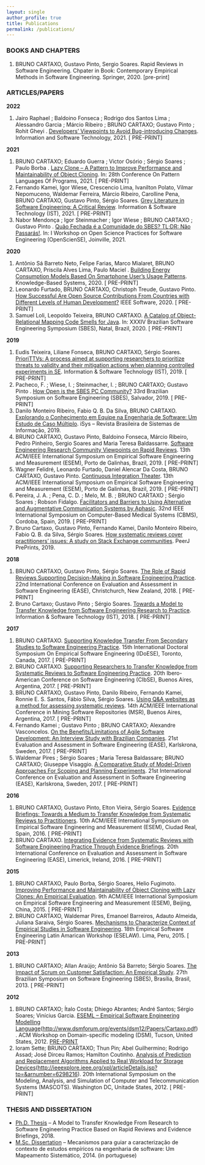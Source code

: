 ```yaml
---
layout: single
author_profile: true
title: Publications
permalink: /publications/
---
```


### BOOKS AND CHAPTERS
1. BRUNO CARTAXO, Gustavo Pinto, Sergio Soares. Rapid Reviews in Software Engineering. Chpater in Book: Contemporary Empirical Methods in Software Engineering. Springer, 2020. [pre-print]

### ARTICLES/PAPERS

**2022**
1. Jairo Raphael ; Baldoino Fonseca ; Rodrigo dos Santos Lima ; Alessandro Garcia ; Márcio Ribeiro ; BRUNO CARTAXO; Gustavo Pinto ; Rohit Gheyi . <a href="https://doi.org/10.1016/j.infsof.2021.106766" target="_blank">Developers’ Viewpoints to Avoid Bug-introducing Changes</a>. Information and Software Technology, 2021. [<i class="fa fa-fw fa-file-pdf" aria-hidden="true"></i> PRE-PRINT]

**2021**
1. BRUNO CARTAXO; Eduardo Guerra ; Victor Osório ; Sérgio Soares ; Paulo Borba . <a href="" target="_blank">Lazy Clone – A Pattern to Improve Performance and Maintainability of Object Cloning</a>. In: 28th Conference On Pattern Languages Of Programs, 2021. [<i class="fa fa-fw fa-file-pdf" aria-hidden="true"></i> PRE-PRINT]
2. Fernando Kamei, Igor Wiese, Crescencio Lima, Ivanilton Polato, Vilmar Nepomuceno, Waldemar Ferreira, Márcio Ribeiro, Carolline Pena, BRUNO CARTAXO, Gustavo Pinto, Sérgio Soares. <a href="" target="_blank">Grey Literature in Software Engineering: A Critical Review</a>. Information & Software Technology (IST), 2021. [<i class="fa fa-fw fa-file-pdf" aria-hidden="true"></i> PRE-PRINT]
3. Nabor Mendonça ; Igor Steinmacher ; Igor Wiese ; BRUNO CARTAXO ; Gustavo Pinto . <a href="" target="_blank">Quão Fechada é a Comunidade do SBES? TL;DR: Não Passarás!</a>. In: I Workshop on Open Science Practices for Software Engineering (OpenScienSE), Joinville, 2021.

**2020**
1. Antônio Sá Barreto Neto, Felipe Farias, Marco Mialaret, BRUNO CARTAXO, Priscila Alves Lima, Paulo Maciel . <a href="" target="_blank">Building Energy Consumption Models Based On Smartphone User’s Usage Patterns</a>. Knowledge-Based Systems, 2020. [<i class="fa fa-fw fa-file-pdf" aria-hidden="true"></i> PRE-PRINT]
2. Leonardo Furtado, BRUNO CARTAXO, Christoph Treude, Gustavo Pinto. <a href="" target="_blank">How Successful Are Open Source Contributions From Countries with Different Levels of Human Development?<a/> IEEE Software, 2020. [<i class="fa fa-fw fa-file-pdf" aria-hidden="true"></i> PRE-PRINT]
3. Samuel Loli, Leopoldo Teixeira, BRUNO CARTAXO. <a href="" target="_blank">A Catalog of Object-Relational Mapping Code Smells for Java</a>. In: XXXIV Brazilian Software Engineering Symposium (SBES), Natal, Brazil, 2020. [<i class="fa fa-fw fa-file-pdf" aria-hidden="true"></i> PRE-PRINT]

**2019**
1. Eudis Teixeira, Liliane Fonseca, BRUNO CARTAXO, Sérgio Soares. <a href="" target="_blank">PrioriTTVs: A process aimed at supporting researchers to prioritize threats to validity and their mitigation actions when planning controlled experiments in SE<a/>. Information & Software Technology (IST), 2019. [<i class="fa fa-fw fa-file-pdf" aria-hidden="true"></i> PRE-PRINT]
2. Pacheco, F. ; Wiese, I. ; Steinmacher, I. ; BRUNO CARTAXO; Gustavo Pinto . <a href="" target="_blank">How Open is the SBES PC Community?</a> 33rd Brazilian Symposium on Software Engineering (SBES), Salvador, 2019. [<i class="fa fa-fw fa-file-pdf" aria-hidden="true"></i> PRE-PRINT]
3. Danilo Monteiro Ribeiro, Fabio Q. B. Da Silva, BRUNO CARTAXO. <a href="" target="_blank">Explorando o Conhecimento em Equipe na Engenharia de Software: Um Estudo de Caso Múltiplo</a>. iSys – Revista Brasileira de Sistemas de Informação, 2019.
4. BRUNO CARTAXO, Gustavo Pinto, Baldoino Fonseca, Márcio Ribeiro, Pedro Pinheiro, Sergio Soares and Maria Teresa Baldassarre. <a href="" target="_blank">Software Engineering Research Community Viewpoints on Rapid Reviews</a>. 13th ACM/IEEE International Symposium on Empirical Software Engineering and Measurement (ESEM), Porto de Galinhas, Brazil, 2019. [<i class="fa fa-fw fa-file-pdf" aria-hidden="true"></i> PRE-PRINT]
5. Wagner Felidré, Leonardo Furtado, Daniel Alencar Da Costa, BRUNO CARTAXO, Gustavo Pinto. <a href="" target="_blank">Continuous Integration Theater</a>. 13th ACM/IEEE International Symposium on Empirical Software Engineering and Measurement (ESEM), Porto de Galinhas, Brazil, 2019. [<i class="fa fa-fw fa-file-pdf" aria-hidden="true"></i> PRE-PRINT]
6. Pereira, J. A. ; Pena, C. D. ; Melo, M. B. ; BRUNO CARTAXO ; Sérgio Soares ; Robson Fidalgo. <a href="" target="_blank">Facilitators and Barriers to Using Alternative and Augmentative Communication Systems by Aphasic</a>. 32nd IEEE International Symposium on Computer-Based Medical Systems (CBMS), Cordoba, Spain, 2019. [<i class="fa fa-fw fa-file-pdf" aria-hidden="true"></i> PRE-PRINT]
7. Bruno Cartaxo, Gustavo Pinto, Fernando Kamei, Danilo Monteiro Ribeiro, Fabio Q. B. da Silva, Sérgio Soares. <a href="" target="_blank">How systematic reviews cover practitioners’ issues: A study on Stack Exchange communities</a>. PeerJ PrePrints, 2019.

**2018**
1. BRUNO CARTAXO, Gustavo Pinto, Sérgio Soares. <a href="" target="_blank">The Role of Rapid Reviews Supporting Decision-Making in Software Engineering Practice</a>. 22nd International Conference on Evaluation and Assessment in Software Engineering (EASE), Christchurch, New Zealand, 2018. [<i class="fa fa-fw fa-file-pdf" aria-hidden="true"></i> PRE-PRINT]
2. Bruno Cartaxo; Gustavo Pinto ; Sérgio Soares. <a href="" target="_blank">Towards a Model to Transfer Knowledge from Software Engineering Research to Practice</a>. Information & Software Technology (IST), 2018. [<i class="fa fa-fw fa-file-pdf" aria-hidden="true"></i> PRE-PRINT]

**2017**
1. BRUNO CARTAXO. <a href="" target="_blank">Supporting Knowledge Transfer From Secondary Studies to Software Engineering Practice</a>. 15th International Doctoral Symposium On Empirical Software Engineering (IDoESE), Toronto, Canada, 2017. [<i class="fa fa-fw fa-file-pdf" aria-hidden="true"></i> PRE-PRINT]
2. BRUNO CARTAXO. <a href="" target="_blank">Supporting Researchers to Transfer Knowledge from Systematic Reviews to Software Engineering Practice</a>. 20th Ibero-American Conference on Software Engineering (CIbSE), Buenos Aires, Argentina, 2017. [<i class="fa fa-fw fa-file-pdf" aria-hidden="true"></i> PRE-PRINT]
3. BRUNO CARTAXO, Gustavo Pinto, Danilo Ribeiro, Fernando Kamei, Ronnie E. S. Santos, Fábio Silva, Sérgio Soares. <a href="" target="_blank">Using Q&A websites as a method for assessing systematic reviews</a>. 14th ACM/IEEE International Conference in Mining Software Repositories (MSR), Buenos Aires, Argentina, 2017. [<i class="fa fa-fw fa-file-pdf" aria-hidden="true"></i> PRE-PRINT]
4. Fernando Kamei ; Gustavo Pinto ; BRUNO CARTAXO; Alexandre Vasconcelos. <a href="" target="_blank">On the Benefits/Limitations of Agile Software Development: An Interview Study with Brazilian Companies</a>. 21st Evaluation and Assessment in Software Engineering (EASE), Karlskrona, Sweden, 2017. [<i class="fa fa-fw fa-file-pdf" aria-hidden="true"></i> PRE-PRINT]
5. Waldemar Pires ; Sérgio Soares ; Maria Teresa Baldassare; BRUNO CARTAXO; Giuseppe Visaggio. <a href="" target="_blank">A Comparative Study of Model-Driven Approaches For Scoping and Planning Experiments</a>. 21st International Conference on Evaluation and Assessment in Software Engineering (EASE), Karlskrona, Sweden, 2017. [<i class="fa fa-fw fa-file-pdf" aria-hidden="true"></i> PRE-PRINT]

**2016**
1. BRUNO CARTAXO, Gustavo Pinto, Elton Vieira, Sérgio Soares. <a href="" target="_blank">Evidence Briefings: Towards a Medium to Transfer Knowledge from Systematic Reviews to Practitioners</a>. 10th ACM/IEEE International Symposium on Empirical Software Engineering and Measurement (ESEM), Ciudad Real, Spain, 2016. [<i class="fa fa-fw fa-file-pdf" aria-hidden="true"></i> PRE-PRINT]
2. BRUNO CARTAXO. <a href="" target="_blank">Integrating Evidence from Systematic Reviews with Software Engineering Practice Through Evidence Briefings</a>. 20th International Conference on Evaluation and Assessment in Software Engineering (EASE), Limerick, Ireland, 2016. [<i class="fa fa-fw fa-file-pdf" aria-hidden="true"></i> PRE-PRINT]

**2015**
1. BRUNO CARTAXO, Paulo Borba, Sérgio Soares, Helio Fugimoto. <a href="" target="_blank">Improving Performance and Maintainability of Object Cloning with Lazy Clones: An Empirical Evaluation</a>. 9th ACM/IEEE International Symposium on Empirical Software Engineering and Measurement (ESEM), Beijing, China, 2015. [<i class="fa fa-fw fa-file-pdf" aria-hidden="true"></i> PRE-PRINT]
2. BRUNO CARTAXO, Waldemar Pires, Emanoel Barreiros, Adauto Almeida, Juliana Saraiva, Sérgio Soares. <a href="" target="_blank">Mechanisms to Characterize Context of Empirical Studies in Software Engineering</a>. 18th Empirical Software Engineering Latin Amarican Workshop (ESELAW). Lima, Peru, 2015. [<i class="fa fa-fw fa-file-pdf" aria-hidden="true"></i> PRE-PRINT]

**2013**
1. BRUNO CARTAXO; Allan Araújo; Antônio Sá Barreto; Sérgio Soares. <a href="" target="_blank">The Impact of Scrum on Customer Satisfaction: An Empirical Study</a>. 27th Brazilian Symposium on Software Engineering (SBES), Brasília, Brasil, 2013. [<i class="fa fa-fw fa-file-pdf" aria-hidden="true"></i> PRE-PRINT]

**2012**
1. BRUNO CARTAXO; Ítalo Costa; Dhiego Abrantes; André Santos; Sérgio Soares; Vinícius Garcia. <a href="" target="_blank">ESEML – Empirical Software Engineering Modelling Language</a>(http://www.dsmforum.org/events/dsm12/Papers/Cartaxo.pdf). ACM Workshop on Domain-specific modeling (DSM), Tucson, United States, 2012. [<i class="fa fa-fw fa-file-pdf" aria-hidden="true"></i> PRE-PRINT](https://www.researchgate.net/profile/Vinicius-Garcia/publication/236816226_ESEML_-_Empirical_Software_Engineering_Modeling_Language/links/004635193d23846955000000/ESEML-Empirical-Software-Engineering-Modeling-Language.pdf)
2. Ioram Sette; BRUNO CARTAXO; Thun Pin; Abel Guilhermino; Rodrigo Assad; José Dirceu Ramos; Hamilton Coutinho. <a href="" target="_blank">Analysis of Prediction and Replacement Algorithms Applied to Real Workload for Storage Devices</a>(http://ieeexplore.ieee.org/xpl/articleDetails.jsp?tp=&arnumber=6298216). 20th International Symposium on the Modeling, Analysis, and Simulation of Computer and Telecommunication Systems (MASCOTS). Washington DC, Unitade States, 2012. [<i class="fa fa-fw fa-file-pdf" aria-hidden="true"></i> PRE-PRINT]

### THESIS AND DISSERTATION

- [Ph.D. Thesis]() – A Model to Transfer Knowledge From Research to Software Engineering Practice Based on Rapid Reviews and Evidence Briefings, 2018.
- [M.Sc. Dissertation]() – Mecanismos para guiar a caracterização de contexto de estudos empíricos na engenharia de software: Um Mapeamento Sistemático, 2014. (in portuguese)
